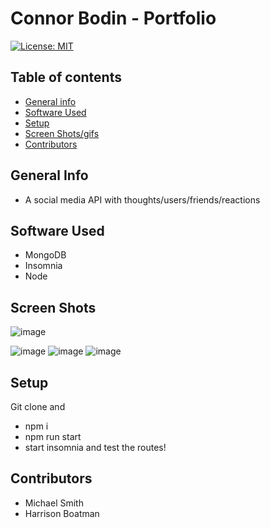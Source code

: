 
# Connor Bodin - Portfolio


[![License: MIT](https://img.shields.io/badge/License-MIT-yellow.svg)](https://opensource.org/licenses/MIT)


## Table of contents
* [General info](#general-info)
* [Software Used](#software-used)
* [Setup](#setup)
* [Screen Shots/gifs](#screen-shots)
* [Contributors](#contributors)


## General Info
- A social media API with thoughts/users/friends/reactions

## Software Used 

- MongoDB
- Insomnia
- Node

## Screen Shots

![image](https://user-images.githubusercontent.com/63430373/227378006-9cac0b7a-89ac-48bf-8b0c-744b788d25ab.png)

![image](https://user-images.githubusercontent.com/63430373/227378073-b3d51c3d-c692-4177-bb08-83b54b55da07.png)
![image](https://user-images.githubusercontent.com/63430373/227378119-8c6bc1f8-bb11-4f93-9d9a-4f0f5297a682.png)
![image](https://user-images.githubusercontent.com/63430373/227378150-425ed214-cd73-4538-95c3-a396702a80b0.png)




## Setup
Git clone and 

- npm i 
- npm run start
- start insomnia and test the routes!

## Contributors

- Michael Smith
- Harrison Boatman
